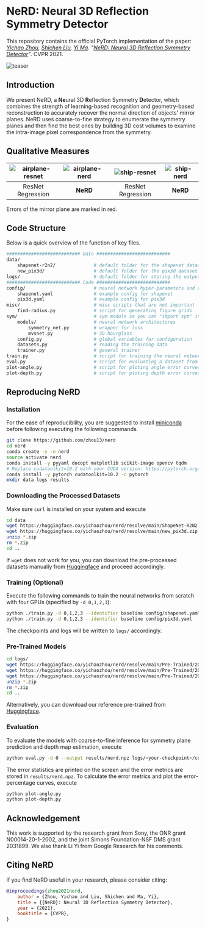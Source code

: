 # NeRD: Neural 3D Reflection Symmetry Detector

This repository contains the official PyTorch implementation of the paper:  *[Yichao Zhou](https://yichaozhou.com), [Shichen Liu](https://shichenliu.github.io/), [Yi Ma](https://people.eecs.berkeley.edu/~yima/). "[NeRD: Neural 3D Reflection Symmetry Detector](https://arxiv.org/abs/2105.03211)"*. CVPR 2021.

![teaser](figs/teaser.png)

## Introduction

We present NeRD, a **Ne**ural 3D **R**eflection Symmetry **D**etector, which combines the strength of learning-based recognition and geometry-based reconstruction to accurately recover the normal direction of objects' mirror planes. NeRD uses coarse-to-fine strategy to enumerate the symmetry planes and then find the best ones by building 3D cost volumes to examine the intra-image pixel correspondence from the symmetry.

## Qualitative Measures

| ![airplane-resnet](figs/airplane-resnet.png) | ![airplane-nerd](figs/airplane-nerd.png) | ![ship-resnet](figs/ship-resnet.png) | ![ship-nerd](figs/ship-nerd.png) |
| :----: | :--: | :----: | :--: |
| ResNet Regression | **NeRD** |          ResNet Regression           | **NeRD** |

Errors of the mirror plane are marked in red.

## Code Structure

Below is a quick overview of the function of key files.

```bash
########################### Data ###########################
data/
    shapenet-r2n2/              # default folder for the shapenet dataset
    new_pix3d/                  # default folder for the pix3d dataset
logs/                           # default folder for storing the output during training
########################### Code ###########################
config/                         # neural network hyper-parameters and configurations
    shapenet.yaml               # example config for shapenet
    pix3d.yaml                  # example config for pix3d
misc/                           # misc scripts that are not important
    find-radius.py              # script for generating figure grids
sym/                            # sym module so you can "import sym" in other scripts
    models/                     # neural network architectures
        symmetry_net.py         # wrapper for loss
        mvsnet.py               # 3D hourglass
    config.py                   # global variables for configuration
    datasets.py                 # reading the training data
    trainer.py                  # general trainer
train.py                        # script for training the neural network
eval.py                         # script for evaluating a dataset from a checkpoint
plot-angle.py                   # script for ploting angle error curves
plot-depth.py                   # script for ploting depth error curves
```

## Reproducing NeRD

### Installation

For the ease of reproducibility, you are suggested to install [miniconda](https://docs.conda.io/en/latest/miniconda.html) before following executing the following commands.

```bash
git clone https://github.com/zhou13/nerd
cd nerd
conda create -y -n nerd
source activate nerd
conda install -y pyyaml docopt matplotlib scikit-image opencv tqdm
# Replace cudatoolkit=10.2 with your CUDA version: https://pytorch.org/get-started/
conda install -y pytorch cudatoolkit=10.2 -c pytorch
mkdir data logs results
```

### Downloading the Processed Datasets
Make sure `curl` is installed on your system and execute
```bash
cd data
wget https://huggingface.co/yichaozhou/nerd/resolve/main/ShapeNet-R2N2.zip
wget https://huggingface.co/yichaozhou/nerd/resolve/main/new_pix3d.zip
unzip *.zip
rm *.zip
cd ..
```

If `wget` does not work for you, you can download the pre-processed datasets
manually from [Huggingface](https://huggingface.co/yichaozhou/nerd/tree/main) and proceed accordingly.

### Training (Optional)
Execute the following commands to train the neural networks from scratch with four GPUs (specified by `-d 0,1,2,3`):
```bash
python ./train.py -d 0,1,2,3 --identifier baseline config/shapenet.yaml
python ./train.py -d 0,1,2,3 --identifier baseline config/pix3d.yaml
```

The checkpoints and logs will be written to `logs/` accordingly.

### Pre-Trained Models
```bash
cd logs/
wget https://huggingface.co/yichaozhou/nerd/resolve/main/Pre-Trained/201113-224159-ec0e932-pix3d.zip  # Pix3d/Symmetry
wget https://huggingface.co/yichaozhou/nerd/resolve/main/Pre-Trained/200610-234002-8ee0ad2-shapenet.zip  # ShapeNet/Depth
wget https://huggingface.co/yichaozhou/nerd/resolve/main/Pre-Trained/200513-030330-c8e671c-shapenet-finetune.zip  # ShapeNet/Symmetry
unzip *.zip
rm *.zip
cd ..
```
Alternatively, you can download our reference pre-trained from [Huggingface](https://huggingface.co/yichaozhou/nerd/tree/main/Pre-Trained).

### Evaluation

To evaluate the models with coarse-to-fine inference for symmetry plane prediction and depth map estimation, execute

``` bash
python eval.py -d 0 --output results/nerd.npz logs/<your-checkpoint>/config.yaml logs/<your-checkpoint>/checkpoint_latest.pth.tar
```

The error statistics are printed on the screen and the error metrics are stored in `results/nerd.npz`. To calculate the error metrics and plot the error-percentage curves, execute

``` bash
python plot-angle.py
python plot-depth.py
```


## Acknowledgement

This work is supported by the research grant from Sony, the ONR grant N00014-20-1-2002, and the joint Simons Foundation-NSF DMS grant 2031899.  We also thank Li Yi from Google Research for his comments.

## Citing NeRD

If you find NeRD useful in your research, please consider citing:

```bib
@inproceedings{zhou2021nerd,
    author = {Zhou, Yichao and Liu, Shichen and Ma, Yi},
    title = {{NeRD}: Neural 3D Reflection Symmetry Detector},
    year = {2021},
    booktitle = {CVPR},
}
```
